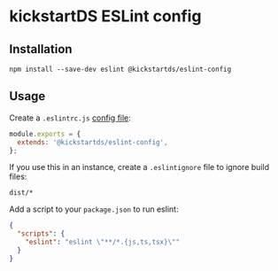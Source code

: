 # kickstartDS ESLint config

## Installation

`npm install --save-dev eslint @kickstartds/eslint-config`

## Usage

Create a `.eslintrc.js` [config file](https://eslint.org/docs/user-guide/configuring):

```js
module.exports = {
  extends: '@kickstartds/eslint-config',
};
```

If you use this in an instance, create a `.eslintignore` file to ignore build files:

```
dist/*
```

Add a script to your `package.json` to run eslint:

```json
{
  "scripts": {
    "eslint": "eslint \"**/*.{js,ts,tsx}\""
  }
}
```
